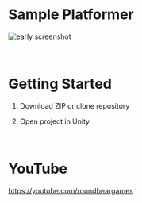 # Sample Platformer

![early screenshot](https://i.imgur.com/eFCaCgh.jpg)

<br>

# Getting Started

1. Download ZIP or clone repository

2. Open project in Unity

<br>

# YouTube

https://youtube.com/roundbeargames
